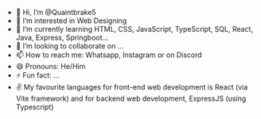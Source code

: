 - 👋 Hi, I’m @Quaintbrake5
- 👀 I’m interested in Web Designing
- 🌱 I’m currently learning HTML, CSS, JavaScript, TypeScript, SQL, React, Java, Express, Springboot...
- 💞️ I’m looking to collaborate on ...
- 📫 How to reach me: Whatsapp, Instagram or on Discord
- 😄 Pronouns: He/Him
- ⚡ Fun fact: ...
- ✌️ My favourite languages for front-end web development is React (via Vite framework) and for backend web development, ExpressJS (using Typescript)

<!---
Quaintbrake5/Quaintbrake5 is a ✨ special ✨ repository because its `README.md` (this file) appears on your GitHub profile.
You can click the Preview link to take a look at your changes.
--->
